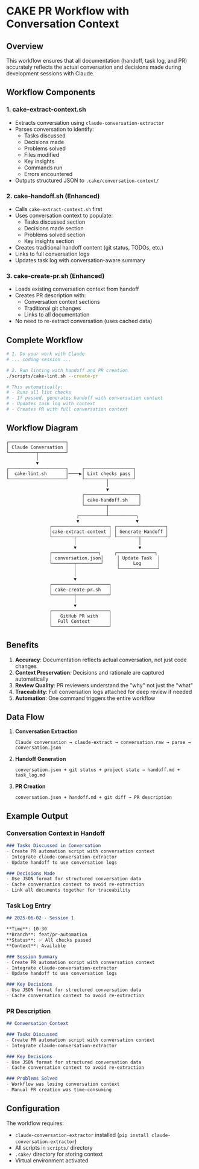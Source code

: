 # CAKE PR Workflow with Conversation Context

## Overview
This workflow ensures that all documentation (handoff, task log, and PR) accurately reflects the actual conversation and decisions made during development sessions with Claude.

## Workflow Components

### 1. cake-extract-context.sh
- Extracts conversation using `claude-conversation-extractor`
- Parses conversation to identify:
  - Tasks discussed
  - Decisions made
  - Problems solved
  - Files modified
  - Key insights
  - Commands run
  - Errors encountered
- Outputs structured JSON to `.cake/conversation-context/`

### 2. cake-handoff.sh (Enhanced)
- Calls `cake-extract-context.sh` first
- Uses conversation context to populate:
  - Tasks discussed section
  - Decisions made section
  - Problems solved section
  - Key insights section
- Creates traditional handoff content (git status, TODOs, etc.)
- Links to full conversation logs
- Updates task log with conversation-aware summary

### 3. cake-create-pr.sh (Enhanced)
- Loads existing conversation context from handoff
- Creates PR description with:
  - Conversation context sections
  - Traditional git changes
  - Links to all documentation
- No need to re-extract conversation (uses cached data)

## Complete Workflow

```bash
# 1. Do your work with Claude
# ... coding session ...

# 2. Run linting with handoff and PR creation
./scripts/cake-lint.sh --create-pr

# This automatically:
# - Runs all lint checks
# - If passed, generates handoff with conversation context
# - Updates task log with context
# - Creates PR with full conversation context
```

## Workflow Diagram

```
┌─────────────────────┐
│ Claude Conversation │
└──────────┬──────────┘
           │
           ▼
┌─────────────────────┐     ┌──────────────────┐
│  cake-lint.sh       │────▶│ Lint checks pass │
└─────────────────────┘     └────────┬─────────┘
                                     │
                                     ▼
                            ┌────────────────────┐
                            │ cake-handoff.sh    │
                            └────────┬───────────┘
                                     │
                          ┌──────────┴──────────┐
                          ▼                     ▼
                ┌─────────────────────┐ ┌──────────────────┐
                │cake-extract-context │ │ Generate Handoff │
                └────────┬────────────┘ └────────┬─────────┘
                         │                       │
                         ▼                       ▼
                ┌─────────────────┐     ┌──────────────┐
                │ conversation.json│     │ Update Task  │
                └────────┬─────────┘     │     Log      │
                         │               └──────────────┘
                         │
                         ▼
                ┌─────────────────────┐
                │ cake-create-pr.sh   │
                └────────┬────────────┘
                         │
                         ▼
                ┌─────────────────────┐
                │   GitHub PR with    │
                │  Full Context       │
                └─────────────────────┘
```

## Benefits

1. **Accuracy**: Documentation reflects actual conversation, not just code changes
2. **Context Preservation**: Decisions and rationale are captured automatically
3. **Review Quality**: PR reviewers understand the "why" not just the "what"
4. **Traceability**: Full conversation logs attached for deep review if needed
5. **Automation**: One command triggers the entire workflow

## Data Flow

1. **Conversation Extraction**
   ```
   Claude conversation → claude-extract → conversation.raw → parse → conversation.json
   ```

2. **Handoff Generation**
   ```
   conversation.json + git status + project state → handoff.md + task_log.md
   ```

3. **PR Creation**
   ```
   conversation.json + handoff.md + git diff → PR description
   ```

## Example Output

### Conversation Context in Handoff
```markdown
### Tasks Discussed in Conversation
- Create PR automation script with conversation context
- Integrate claude-conversation-extractor
- Update handoff to use conversation logs

### Decisions Made
- Use JSON format for structured conversation data
- Cache conversation context to avoid re-extraction
- Link all documents together for traceability
```

### Task Log Entry
```markdown
## 2025-06-02 - Session 1

**Time**: 10:30  
**Branch**: feat/pr-automation  
**Status**: ✅ All checks passed  
**Context**: Available

### Session Summary
- Create PR automation script with conversation context
- Integrate claude-conversation-extractor
- Update handoff to use conversation logs

### Key Decisions
- Use JSON format for structured conversation data
- Cache conversation context to avoid re-extraction
```

### PR Description
```markdown
## Conversation Context

### Tasks Discussed
- Create PR automation script with conversation context
- Integrate claude-conversation-extractor

### Key Decisions
- Use JSON format for structured conversation data
- Cache conversation context to avoid re-extraction

### Problems Solved
- Workflow was losing conversation context
- Manual PR creation was time-consuming
```

## Configuration

The workflow requires:
- `claude-conversation-extractor` installed (`pip install claude-conversation-extractor`)
- All scripts in `scripts/` directory
- `.cake/` directory for storing context
- Virtual environment activated